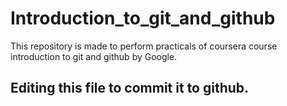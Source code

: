 # Introduction_to_git_and_github
This repository is made to perform practicals of coursera course introduction to git and github by Google.

## Editing this file to commit it to github.
